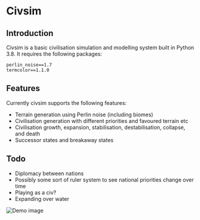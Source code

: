 # Civsim
## Introduction
Civsim is a basic civilisation simulation and modelling system built in Python 3.8. It requires the following packages:

```
perlin_noise==1.7
termcolor==1.1.0
```

## Features
Currently civsim supports the following features:
* Terrain generation using Perlin noise (including biomes)
* Civilisation generation with different priorities and favoured terrain etc
* Civilisation growth, expansion, stabilisation, destabilisation, collapse, and death
* Successor states and breakaway states

## Todo
* Diplomacy between nations
* Possibly some sort of ruler system to see national priorities change over time
* Playing as a civ?
* Expanding over water

![Demo image](https://github.com/UtilityHotbar/civsim/civsim.png)